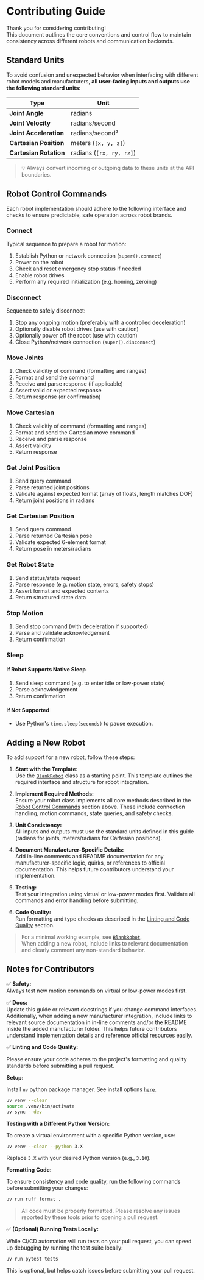 # Contributing Guide

Thank you for considering contributing!  
This document outlines the core conventions and control flow to maintain consistency across different robots and communication backends.

## Standard Units

To avoid confusion and unexpected behavior when interfacing with different robot models and manufacturers, **all user-facing inputs and outputs use the following standard units:**

| Type                   | Unit                     |
| ---------------------- | ------------------------ |
| **Joint Angle**        | radians                  |
| **Joint Velocity**     | radians/second           |
| **Joint Acceleration** | radians/second²          |
| **Cartesian Position** | meters (`[x, y, z]`)     |
| **Cartesian Rotation** | radians (`[rx, ry, rz]`) |

> 💡 Always convert incoming or outgoing data to these units at the API boundaries.

## Robot Control Commands

Each robot implementation should adhere to the following interface and checks to ensure predictable, safe operation across robot brands.

### Connect

Typical sequence to prepare a robot for motion:

1. Establish Python or network connection (`super().connect`)
2. Power on the robot
3. Check and reset emergency stop status if needed
4. Enable robot drives
5. Perform any required initialization (e.g. homing, zeroing)

### Disconnect

Sequence to safely disconnect:

1. Stop any ongoing motion (preferably with a controlled deceleration)
2. Optionally disable robot drives (use with caution)
3. Optionally power off the robot (use with caution)
4. Close Python/network connection (`super().disconnect`)

### Move Joints

1. Check validitiy of command (formatting and ranges)
2. Format and send the command
3. Receive and parse response (if applicable)
4. Assert valid or expected response
5. Return response (or confirmation)

### Move Cartesian

1. Check validitiy of command (formatting and ranges)
2. Format and send the Cartesian move command
3. Receive and parse response
4. Assert validity
5. Return response

### Get Joint Position

1. Send query command
2. Parse returned joint positions
3. Validate against expected format (array of floats, length matches DOF)
4. Return joint positions in radians

### Get Cartesian Position

1. Send query command
2. Parse returned Cartesian pose
3. Validate expected 6-element format
4. Return pose in meters/radians

### Get Robot State

1. Send status/state request
2. Parse response (e.g. motion state, errors, safety stops)
3. Assert format and expected contents
4. Return structured state data

### Stop Motion

1. Send stop command (with deceleration if supported)
2. Parse and validate acknowledgement
3. Return confirmation

### Sleep

#### If Robot Supports Native Sleep

1. Send sleep command (e.g. to enter idle or low-power state)
2. Parse acknowledgement
3. Return confirmation

#### If Not Supported

* Use Python's `time.sleep(seconds)` to pause execution.

## Adding a New Robot

To add support for a new robot, follow these steps:

1. **Start with the Template:**  
    Use the [`BlankRobot`](armctl/_blank/robot.py) class as a starting point. This template outlines the required interface and structure for robot integration.

2. **Implement Required Methods:**  
    Ensure your robot class implements all core methods described in the [Robot Control Commands](#robot-control-commands) section above. These include connection handling, motion commands, state queries, and safety checks.

3. **Unit Consistency:**  
    All inputs and outputs must use the standard units defined in this guide (radians for joints, meters/radians for Cartesian positions).

4. **Document Manufacturer-Specific Details:**  
    Add in-line comments and README documentation for any manufacturer-specific logic, quirks, or references to official documentation. This helps future contributors understand your implementation.

5. **Testing:**  
    Test your integration using virtual or low-power modes first. Validate all commands and error handling before submitting.

6. **Code Quality:**  
    Run formatting and type checks as described in the [Linting and Code Quality](#notes-for-contributors) section.

> For a minimal working example, see [`BlankRobot`](armctl/_blank/robot.py).  
> When adding a new robot, include links to relevant documentation and clearly comment any non-standard behavior.

## Notes for Contributors

✅ **Safety:**  
Always test new motion commands on virtual or low-power modes first.

✅ **Docs:**  
Update this guide or relevant docstrings if you change command interfaces. Additionally, when adding a new manufacturer integration, include links to relevant source documentation in in-line comments and/or the README inside the added manufacturer folder. This helps future contributors understand implementation details and reference official resources easily.

✅ **Linting and Code Quality:**

Please ensure your code adheres to the project's formatting and quality standards before submitting a pull request.

**Setup:**

Install `uv` python package manager. See install options [`here`](https://docs.astral.sh/uv/getting-started/installation/#standalone-installer).

```bash
uv venv --clear
source .venv/bin/activate
uv sync --dev
```

**Testing with a Different Python Version:**

To create a virtual environment with a specific Python version, use:

```bash
uv venv --clear --python 3.X
```

Replace `3.X` with your desired Python version (e.g., `3.10`).

**Formatting Code:**

To ensure consistency and code quality, run the following commands before submitting your changes:

```bash
uv run ruff format .
```

> All code must be properly formatted. Please resolve any issues reported by these tools prior to opening a pull request.

✅ **(Optional) Running Tests Locally:**

While CI/CD automation will run tests on your pull request, you can speed up debugging by running the test suite locally:

```bash
uv run pytest tests
```

This is optional, but helps catch issues before submitting your pull request.
